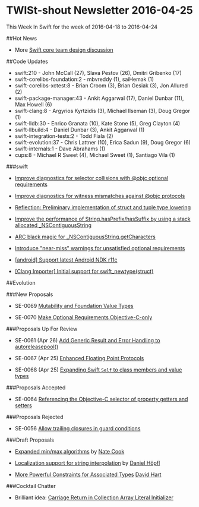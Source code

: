 # TWISt-shout Newsletter 2016-04-25
This Week In Swift for the week of 2016-04-18 to 2016-04-24

##Hot News

* More [Swift core team design discussion](http://thread.gmane.org/gmane.comp.lang.swift.evolution/15009)

##Code Updates

* swift:210 - John McCall (27), Slava Pestov (26), Dmitri Gribenko (17)
* swift-corelibs-foundation:2 - mbvreddy (1), saiHemak (1)
* swift-corelibs-xctest:8 - Brian Croom (3), Brian Gesiak (3), Jon Allured (2)
* swift-package-manager:43 - Ankit Aggarwal (17), Daniel Dunbar (11), Max Howell (6)
* swift-clang:8 - Argyrios Kyrtzidis (3), Michael Ilseman (3), Doug Gregor (1)
* swift-lldb:30 - Enrico Granata (10), Kate Stone (5), Greg Clayton (4)
* swift-llbuild:4 - Daniel Dunbar (3), Ankit Aggarwal (1)
* swift-integration-tests:2 - Todd Fiala (2)
* swift-evolution:37 - Chris Lattner (10), Erica Sadun (9), Doug Gregor (6)
* swift-internals:1 - Dave Abrahams (1)
* cups:8 - Michael R Sweet (4), Michael Sweet (1), Santiago Vila (1)

###swift

* [Improve diagnostics for selector collisions with @objc optional requirements](https://github.com/apple/swift/commit/27279866ad40b46270f376fe95e9488ecff7db62)

* [Improve diagnostics for witness mismatches against @objc protocols](https://github.com/apple/swift/commit/46269299cd40252f6be69cf30db3dce3a9f5252a)

* [Reflection: Preliminary implementation of struct and tuple type lowering](https://github.com/apple/swift/commit/52f475c0b07ae60c655af7b0ccf4cdb3f0592528)

* [Improve the performance of String.hasPrefix/hasSuffix by using a stack allocated _NSContiguousString](https://github.com/apple/swift/commit/e67acdb70d8887507747d0ed14898306f07a74f4)
* [ARC black magic for _NSContiguousString.getCharacters](https://github.com/apple/swift/commit/7447b6862702504b47cd120427e7c71d0f996d52)

* [Introduce "near-miss" warnings for unsatisfied optional requirements](https://github.com/apple/swift/commit/58570fdf9a60d7de95627f9531ad50a3c6b7ffc9)

* [[android] Support latest Android NDK r11c](https://github.com/apple/swift/commit/a7e23294446288154669283eada74b758e97208e)

* [[Clang Importer] Initial support for swift_newtype(struct)](https://github.com/apple/swift/commit/faceb558d79f4226455a27fa157bf93e84ac4fba)
  

##Evolution

###New Proposals

* SE-0069 [Mutability and Foundation Value Types](https://github.com/apple/swift-evolution/blob/master/proposals/0069-swift-mutability-for-foundation.md)

* SE-0070 [Make Optional Requirements Objective-C-only](https://github.com/apple/swift-evolution/blob/master/proposals/0070-optional-requirements.md)

###Proposals Up For Review

* SE-0061 (Apr 26) [Add Generic Result and Error Handling to autoreleasepool()](https://github.com/apple/swift-evolution/blob/master/proposals/0061-autoreleasepool-signature.md)

* SE-0067 (Apr 25) [Enhanced Floating Point Protocols](https://github.com/apple/swift-evolution/blob/master/proposals/0067-floating-point-protocols.md)

* SE-0068 (Apr 25) [Expanding Swift `Self` to class members and value types](https://github.com/apple/swift-evolution/blob/master/proposals/0068-universal-self.md)

###Proposals Accepted

* SE-0064 [Referencing the Objective-C selector of property getters and setters](https://github.com/apple/swift-evolution/blob/master/proposals/0064-property-selectors.md)

###Proposals Rejected

* SE-0056 [Allow trailing closures in guard conditions](https://github.com/apple/swift-evolution/blob/master/proposals/0056-trailing-closures-in-guard.md)
  
###Draft Proposals

* [Expanded min/max algorithms](https://gist.github.com/natecook1000/d51267a6cf9e9463b9387bced4c65b16) by [Nate Cook](mailto:natecook@gmail.com)

* [Localization support for string interpolation](https://gist.github.com/dhoepfl/203f8b9bb8014593772a3b12d807ebce) by [Daniel Höpfl](daniel@hoepfl.de)

* [More Powerful Constraints for Associated Types](http://thread.gmane.org/gmane.comp.lang.swift.evolution/15201) [David Hart](david@hartbit.com)

###Cocktail Chatter

* Brilliant idea: [Carriage Return in Collection Array Literal	Initializer](http://thread.gmane.org/gmane.comp.lang.swift.evolution/15205)



